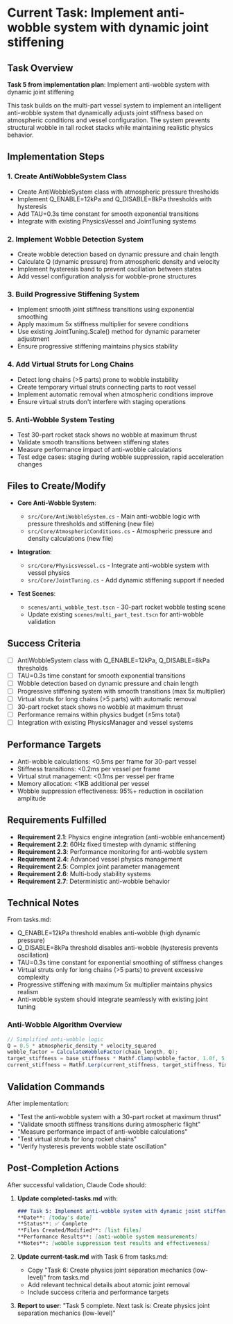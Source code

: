 # Current Task: Implement anti-wobble system with dynamic joint stiffening

## Task Overview

**Task 5 from implementation plan**: Implement anti-wobble system with dynamic joint stiffening

This task builds on the multi-part vessel system to implement an intelligent anti-wobble system that dynamically adjusts joint stiffness based on atmospheric conditions and vessel configuration. The system prevents structural wobble in tall rocket stacks while maintaining realistic physics behavior.

## Implementation Steps

### 1. Create AntiWobbleSystem Class
- Create AntiWobbleSystem class with atmospheric pressure thresholds
- Implement Q_ENABLE=12kPa and Q_DISABLE=8kPa thresholds with hysteresis
- Add TAU=0.3s time constant for smooth exponential transitions
- Integrate with existing PhysicsVessel and JointTuning systems

### 2. Implement Wobble Detection System
- Create wobble detection based on dynamic pressure and chain length
- Calculate Q (dynamic pressure) from atmospheric density and velocity
- Implement hysteresis band to prevent oscillation between states
- Add vessel configuration analysis for wobble-prone structures

### 3. Build Progressive Stiffening System
- Implement smooth joint stiffness transitions using exponential smoothing
- Apply maximum 5x stiffness multiplier for severe conditions
- Use existing JointTuning.Scale() method for dynamic parameter adjustment
- Ensure progressive stiffening maintains physics stability

### 4. Add Virtual Struts for Long Chains
- Detect long chains (>5 parts) prone to wobble instability
- Create temporary virtual struts connecting parts to root vessel
- Implement automatic removal when atmospheric conditions improve
- Ensure virtual struts don't interfere with staging operations

### 5. Anti-Wobble System Testing
- Test 30-part rocket stack shows no wobble at maximum thrust
- Validate smooth transitions between stiffening states
- Measure performance impact of anti-wobble calculations
- Test edge cases: staging during wobble suppression, rapid acceleration changes

## Files to Create/Modify

- **Core Anti-Wobble System**:
  - `src/Core/AntiWobbleSystem.cs` - Main anti-wobble logic with pressure thresholds and stiffening (new file)
  - `src/Core/AtmosphericConditions.cs` - Atmospheric pressure and density calculations (new file)
  
- **Integration**:
  - `src/Core/PhysicsVessel.cs` - Integrate anti-wobble system with vessel physics
  - `src/Core/JointTuning.cs` - Add dynamic stiffening support if needed
  
- **Test Scenes**:
  - `scenes/anti_wobble_test.tscn` - 30-part rocket wobble testing scene
  - Update existing `scenes/multi_part_test.tscn` for anti-wobble validation

## Success Criteria

- [ ] AntiWobbleSystem class with Q_ENABLE=12kPa, Q_DISABLE=8kPa thresholds
- [ ] TAU=0.3s time constant for smooth exponential transitions
- [ ] Wobble detection based on dynamic pressure and chain length
- [ ] Progressive stiffening system with smooth transitions (max 5x multiplier)
- [ ] Virtual struts for long chains (>5 parts) with automatic removal
- [ ] 30-part rocket stack shows no wobble at maximum thrust
- [ ] Performance remains within physics budget (≤5ms total)
- [ ] Integration with existing PhysicsManager and vessel systems

## Performance Targets

- Anti-wobble calculations: <0.5ms per frame for 30-part vessel
- Stiffness transitions: <0.2ms per vessel per frame
- Virtual strut management: <0.1ms per vessel per frame
- Memory allocation: <1KB additional per vessel
- Wobble suppression effectiveness: 95%+ reduction in oscillation amplitude

## Requirements Fulfilled

- **Requirement 2.1**: Physics engine integration (anti-wobble enhancement)
- **Requirement 2.2**: 60Hz fixed timestep with dynamic stiffening
- **Requirement 2.3**: Performance monitoring for anti-wobble system
- **Requirement 2.4**: Advanced vessel physics management
- **Requirement 2.5**: Complex joint parameter management
- **Requirement 2.6**: Multi-body stability systems
- **Requirement 2.7**: Deterministic anti-wobble behavior

## Technical Notes

From tasks.md:
- Q_ENABLE=12kPa threshold enables anti-wobble (high dynamic pressure)
- Q_DISABLE=8kPa threshold disables anti-wobble (hysteresis prevents oscillation)
- TAU=0.3s time constant for exponential smoothing of stiffness changes
- Virtual struts only for long chains (>5 parts) to prevent excessive complexity
- Progressive stiffening with maximum 5x multiplier maintains physics realism
- Anti-wobble system should integrate seamlessly with existing joint tuning

### Anti-Wobble Algorithm Overview
```csharp
// Simplified anti-wobble logic
Q = 0.5 * atmospheric_density * velocity_squared
wobble_factor = CalculateWobbleFactor(chain_length, Q);
target_stiffness = base_stiffness * Mathf.Clamp(wobble_factor, 1.0f, 5.0f);
current_stiffness = Mathf.Lerp(current_stiffness, target_stiffness, Time.fixedDeltaTime / TAU);
```

## Validation Commands

After implementation:
- "Test the anti-wobble system with a 30-part rocket at maximum thrust"
- "Validate smooth stiffness transitions during atmospheric flight"
- "Measure performance impact of anti-wobble calculations"
- "Test virtual struts for long rocket chains"
- "Verify hysteresis prevents wobble state oscillation"

## Post-Completion Actions

After successful validation, Claude Code should:

1. **Update completed-tasks.md** with:
   ```markdown
   ### Task 5: Implement anti-wobble system with dynamic joint stiffening
   **Date**: [today's date]
   **Status**: ✅ Complete
   **Files Created/Modified**: [list files]
   **Performance Results**: [anti-wobble system measurements]
   **Notes**: [wobble suppression test results and effectiveness]
   ```

2. **Update current-task.md** with Task 6 from tasks.md:
   - Copy "Task 6: Create physics joint separation mechanics (low-level)" from tasks.md
   - Add relevant technical details about atomic joint removal
   - Include success criteria and performance targets

3. **Report to user**: "Task 5 complete. Next task is: Create physics joint separation mechanics (low-level)"